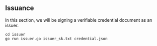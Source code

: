 ## Issuance

In this section, we will be signing a verifiable credential document as an issuer.

```
cd issuer
go run issuer.go issuer_sk.txt credential.json
```
